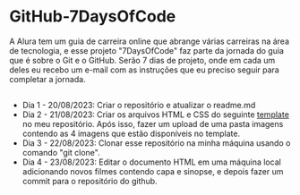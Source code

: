 # GitHub-7DaysOfCode
A Alura tem um guia de carreira online que abrange várias carreiras na área de tecnologia, e esse projeto "7DaysOfCode" faz parte da jornada do guia que é sobre o Git e o GitHub.
  Serão 7 dias de projeto, onde em cada um deles eu recebo um e-mail com as instruções que eu preciso seguir para completar a jornada.
  ##
- Dia 1 - 20/08/2023: Criar o repositório e atualizar o readme.md
- Dia 2 - 21/08/2023: Criar os arquivos HTML e CSS do seguinte <a href="https://github.com/fabriciocarraro/7DaysOfCode-GitHub?utm_source=ActiveCampaign&utm_medium=email&utm_content=#7DaysOfCode+-+GitHub+2/7:+%F0%9F%91%A9%F0%9F%8F%BD%E2%80%8D%F0%9F%92%BB+Adicionando+um+projeto+ao+reposit%C3%B3rio&utm_campaign=[Alura+#7Days+Of+Code](GitHub+-+1%C2%AA+Ed+)+Dia+2/7" target="_blank">template</a> no meu repositório.
Após isso, fazer um upload de uma pasta imagens contendo as 4 imagens que estão disponíveis no template.
- Dia 3 - 22/08/2023: Clonar esse repositório na minha máquina usando o comando "git clone".
- Dia 4 - 23/08/2023: Editar o documento HTML em uma máquina local adicionando novos filmes contendo capa e sinopse, e depois fazer um commit para o repositório do github.
